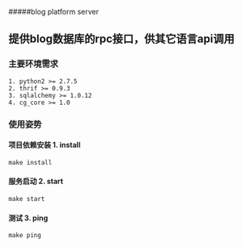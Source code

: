 #####blog platform server

## 提供blog数据库的rpc接口，供其它语言api调用


### 主要环境需求

    1. python2 >= 2.7.5
    2. thrif >= 0.9.3
    3. sqlalchemy >= 1.0.12
    4. cg_core >= 1.0

### 使用姿势

#### 项目依赖安装 1. install

    make install

#### 服务启动 2. start

    make start

#### 测试 3. ping

    make ping
